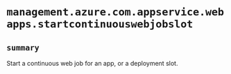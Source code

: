 # `management.azure.com.appservice.webapps.startcontinuouswebjobslot`

## `summary`
Start a continuous web job for an app, or a deployment slot.


